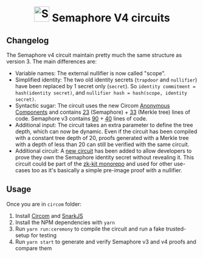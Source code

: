 <p align="center">
    <h1 align="center">
        <picture>
            <source media="(prefers-color-scheme: dark)" srcset="https://github.com/semaphore-protocol/website/blob/main/static/img/semaphore-icon-dark.svg">
            <source media="(prefers-color-scheme: light)" srcset="https://github.com/semaphore-protocol/website/blob/main/static/img/semaphore-icon.svg">
            <img width="40" alt="Semaphore icon." src="https://github.com/semaphore-protocol/website/blob/main/static/img/semaphore-icon.svg">
        </picture>
        Semaphore V4 circuits
    </h1>
</p>

## Changelog

The Semaphore v4 circuit maintain pretty much the same structure as version 3. The main differences are:

* Variable names: The external nullifier is now called "scope".
* Simplified identity: The two old identity secrets (`trapdoor` and `nullifier`) have been replaced by 1 secret only (`secret`). So `identity commitment = hash(identity secret)`, and `nullifier hash = hash(scope, identity secret)`.
* Syntactic sugar: The circuit uses the new Circom [Anonymous Components](https://docs.circom.io/circom-language/anonymous-components-and-tuples/#anonymous-components) and contains [23](https://github.com/semaphore-protocol/research/blob/main/circom/semaphore-v4/index.circom) (Semaphore) + [33](https://github.com/semaphore-protocol/research/blob/main/circom/merkle-tree/index.circom) (Merkle tree) lines of code. Semaphore v3 contains [90](https://github.com/semaphore-protocol/semaphore/blob/main/packages/circuits/semaphore.circom) + [40](https://github.com/semaphore-protocol/semaphore/blob/main/packages/circuits/tree.circom) lines of code.
* Additional input: The circuit takes an extra parameter to define the tree depth, which can now be dynamic. Even if the circuit has been compiled with a constant tree depth of 20, proofs generated with a Merkle tree with a depth of less than 20 can still be verified with the same circuit.
* Additional circuit: A [new circuit](https://github.com/semaphore-protocol/research/blob/main/circom/preimage-proof/index.circom) has been added to allow developers to prove they own the Semaphore identity secret without revealing it. This circuit could be part of the [zk-kit monorepo](https://github.com/privacy-scaling-explorations/zk-kit) and used for other use-cases too as it's basically a simple pre-image proof with a nullifier.

## Usage

Once you are in `circom` folder:

1. Install [Circom](https://docs.circom.io/getting-started/installation/) and [SnarkJS](https://github.com/iden3/snarkjs)
2. Install the NPM dependencies with `yarn`
3. Run `yarn run:ceremony` to compile the circuit and run a fake trusted-setup for testing
4. Run `yarn start` to generate and verify Semaphore v3 and v4 proofs and compare them
